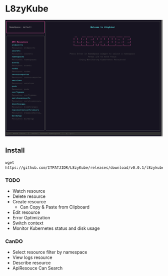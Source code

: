 # L8zyKube

<img src="./assets/L8zyKube.png"/>

## Install 
```
wget https://github.com/ITPATJIDR/L8zyKube/releases/download/v0.0.1/l8zykube
```

### TODO
- Watch resource 
- Delete resource
- Create resource 
    - Can Copy & Paste from Clipboard
- Edit resource 
- Error Optimization
- Switch context
- Monitor Kubernetes status and disk usage


### CanDO
- Select resource filter by namespace
- View logs resource
- Describe resource 
- ApiResouce Can Search
